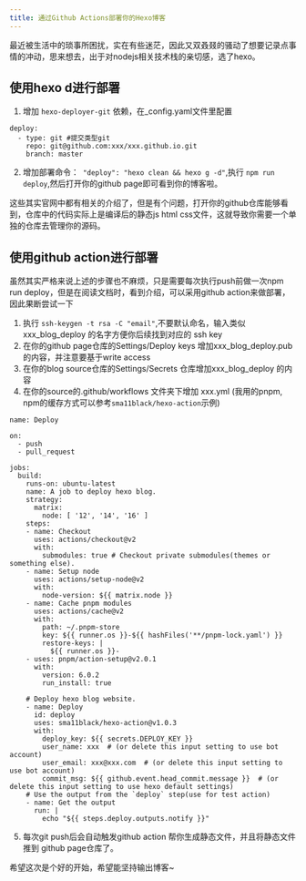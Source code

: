 ```yaml
---
title: 通过Github Actions部署你的Hexo博客
---
```

最近被生活中的琐事所困扰，实在有些迷茫，因此又双叒叕的骚动了想要记录点事情的冲动，思来想去，出于对nodejs相关技术栈的亲切感，选了hexo。<!-- more -->

## 使用hexo d进行部署

1. 增加 `hexo-deployer-git` 依赖，在_config.yaml文件里配置 
```
deploy:
  - type: git #提交类型git
    repo: git@github.com:xxx/xxx.github.io.git
    branch: master
```

2. 增加部署命令：` "deploy": "hexo clean && hexo g -d"`,执行 `npm run deploy`,然后打开你的github page即可看到你的博客啦。

这些其实官网中都有相关的介绍了，但是有个问题，打开你的github仓库能够看到，仓库中的代码实际上是编译后的静态js html css文件，这就导致你需要一个单独的仓库去管理你的源码。

## 使用github action进行部署

虽然其实严格来说上述的步骤也不麻烦，只是需要每次执行push前做一次npm run deploy，但是在阅读文档时，看到介绍，可以采用github action来做部署，因此果断尝试一下

1. 执行 ` ssh-keygen -t rsa -C "email" `,不要默认命名，输入类似  xxx_blog_deploy  的名字方便你后续找到对应的 ssh key
2. 在你的github page仓库的Settings/Deploy keys 增加xxx_blog_deploy.pub的内容，并注意要基于write access
3. 在你的blog source仓库的Settings/Secrets 仓库增加xxx_blog_deploy 的内容
4. 在你的source的.github/workflows 文件夹下增加 xxx.yml (我用的pnpm, npm的缓存方式可以参考`sma11black/hexo-action`示例)
```
name: Deploy

on:
  - push
  - pull_request

jobs:
  build:
    runs-on: ubuntu-latest
    name: A job to deploy hexo blog.
    strategy:
      matrix:
        node: [ '12', '14', '16' ]
    steps:
    - name: Checkout
      uses: actions/checkout@v2
      with:
        submodules: true # Checkout private submodules(themes or something else).
    - name: Setup node
      uses: actions/setup-node@v2
      with:
        node-version: ${{ matrix.node }}
    - name: Cache pnpm modules
      uses: actions/cache@v2
      with:
        path: ~/.pnpm-store
        key: ${{ runner.os }}-${{ hashFiles('**/pnpm-lock.yaml') }}
        restore-keys: |
          ${{ runner.os }}-
    - uses: pnpm/action-setup@v2.0.1
      with:
        version: 6.0.2
        run_install: true
    
    # Deploy hexo blog website.
    - name: Deploy
      id: deploy
      uses: sma11black/hexo-action@v1.0.3
      with:
        deploy_key: ${{ secrets.DEPLOY_KEY }}
        user_name: xxx  # (or delete this input setting to use bot account)
        user_email: xxx@xxx.com  # (or delete this input setting to use bot account)
        commit_msg: ${{ github.event.head_commit.message }}  # (or delete this input setting to use hexo default settings)
    # Use the output from the `deploy` step(use for test action)
    - name: Get the output
      run: |
        echo "${{ steps.deploy.outputs.notify }}"
```
5. 每次git push后会自动触发github action 帮你生成静态文件，并且将静态文件推到 github page仓库了。


希望这次是个好的开始，希望能坚持输出博客~